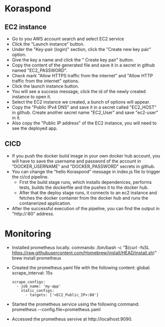 # Koraspond
## EC2 instance
- Go to you AWS account search and select EC2 service
- Click the "Launch instance" button.
- Under the "Key-pair (login)" section, click the "Create new key pair" option.
- Give the key a name and click the " Create key pair" button.
- Copy the content of the generated file and save it in a secret in github named "EC2_PASSWORD".
- Check mark "Allow HTTPS traffic from the internet" and "Allow HTTP traffic from the internet" options.
- Click the launch instance button.
- You will see a success message, click the id of the newly created instance to open it.
- Select the EC2 instance we created, a bunch of options will appear.
- Copy the "Public IPv4 DNS" and save it in a secret called "EC2_HOST" in github. Create another secret name "EC2_User" and save "ec2-user" in it.
- Also copy the "Public IP address" of the EC2 instance, you will need to see the deployed app.

## CICD
- If you push the docker build image in your own docker hub account, you will have to save the username and password of the account in "DOCKER_USERNAME" and "DOCKER_PASSWORD" secrets in github.
- You can change the "hello Koraspond" message in index.js file to trigger the ci/cd pipeline.
  - First the build stage runs, which installs dependenices, performs tests, builds the dockerfile and the pushes it to the docker hub.
  - After that the deploy stage runs, it connects to an ec2 instance and fetches the docker container from the docker hub and runs the contanerized application.
- After the successful execution of the pipeline, you can find the output in "http://<ec2-public-ip>:80" address.

# Monitoring
- Installed prometheus locally. 
commands: /bin/bash -c "$(curl -fsSL https://raw.githubusercontent.com/Homebrew/install/HEAD/install.sh)"
          brew install prometheus
- Created the prometheus.yaml file with the following content:
      global:
      scrape_interval: 15s
    
      scrape_configs:
        - job_name: 'my-app'
          static_configs:
            - targets: ['<EC2_Public_IP>:80']
- Started the prometheus service using the following command:
    prometheus --config.file=prometheus.yaml
- Accessed the prometheus servive at http://localhost:9090. 
